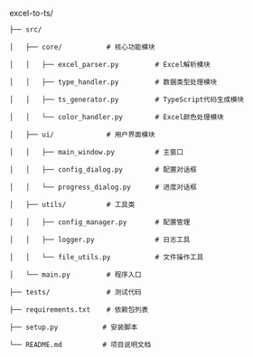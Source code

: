 excel-to-ts/

    ├── src/

    │   ├── core/           # 核心功能模块

    │   │   ├── excel_parser.py         # Excel解析模块

    │   │   ├── type_handler.py         # 数据类型处理模块

    │   │   ├── ts_generator.py         # TypeScript代码生成模块

    │   │   └── color_handler.py        # Excel颜色处理模块

    │   ├── ui/             # 用户界面模块

    │   │   ├── main_window.py          # 主窗口

    │   │   ├── config_dialog.py        # 配置对话框

    │   │   └── progress_dialog.py      # 进度对话框

    │   ├── utils/          # 工具类

    │   │   ├── config_manager.py       # 配置管理

    │   │   ├── logger.py               # 日志工具

    │   │   └── file_utils.py           # 文件操作工具

    │   └── main.py         # 程序入口

    ├── tests/              # 测试代码

    ├── requirements.txt    # 依赖包列表

    ├── setup.py           # 安装脚本

    └── README.md          # 项目说明文档
